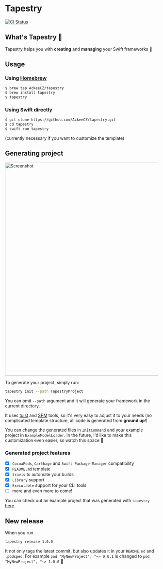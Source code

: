 # Tapestry
[![CI Status](http://img.shields.io/travis/AckeeCZ/tapestry.svg?style=flat)](https://travis-ci.com/AckeeCZ/tapestry)

## What's Tapestry 🤔

Tapestry helps you with **creating** and **managing** your Swift frameworks 💫

## Usage

### Using [Homebrew](https://brew.sh)

```bash
$ brew tap AckeeCZ/tapestry
$ brew install tapestry
$ tapestry
```


### Using Swift directly

```bash
$ git clone https://github.com/AckeeCZ/tapestry.git
$ cd tapestry
$ swift run tapestry
```

(currently necessary if you want to customize the template)

## Generating project

<img alt="Screenshot" src="Resources/tapestry.gif" width="700">


To generate your project, simply run: 
```bash
tapestry init --path TapestryProject
```

You can omit `--path` argument and it will generate your framework in the current directory.

It uses [tuist](https://github.com/tuist/tuist) and [SPM](https://github.com/tuist/tuist) tools, so it's very easy to adjust it to your needs (no complicated template structure, all code is generated from **ground up**!)

You can change the generated files in `InitCommand` and your example project in `ExampleModelLoader`. In the future, I'd like to make this customization even easier, so watch this space 👀

### Generated project features

- [x] `CocoaPods`, `Carthage` and `Swift Package Manager` compatibility
- [x] `README.md` template
- [x] `travis` to automate your builds
- [x] `Library` support
- [x] `Executable` support for your CLI tools
- [ ] more and even more to come!

You can check out an example project that was generated with `tapestry` [here](https://github.com/fortmarek/TapestryDemo).

## New release

When you run 
```bash
tapestry release 1.0.0
```

It not only tags the latest commit, but also updates it in your `README.md` and `.podspec`.
For example `pod "MyNewProject", "~> 0.0.1` is changed to `pod "MyNewProject", "~> 1.0.0` 🚀

